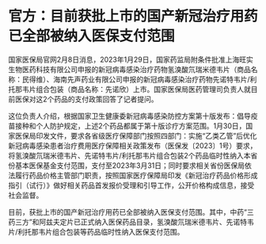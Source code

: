 # 官方：目前获批上市的国产新冠治疗用药已全部被纳入医保支付范围

国家医保局官网2月8日消息，2023年1月29日，国家药监局附条件批准上海旺实生物医药科技有限公司申报的新冠病毒感染治疗药物氢溴酸氘瑞米德韦片（商品名称：民得维）、海南先声药业有限公司申报的新冠病毒感染治疗药物先诺特韦片/利托那韦片组合包装（商品名称：先诺欣）上市。国家医保局医药管理司负责人就目前医保对这2个药品的支付政策回答了记者提问。

这位负责人介绍，根据国家卫生健康委新冠病毒感染防控方案第十版发布：倡导疫苗接种和个人防护规定，上述2个药品都属于第十版诊疗方案范围。1月30日，国家医保局印发文件，要求各省级医疗保障部门按照四部门：实施“乙类乙管”后优化新冠病毒感染患者治疗费用医疗保障相关政策发布（医保发〔2023〕1号）要求，将氢溴酸氘瑞米德韦片、先诺特韦片/利托那韦片组合包装2个药品临时性纳入本省份基本医保基金支付范围，支付至2023年3月31日；同时要求相关省份医保局依法履行药品价格主管部门职责，按照国家医疗保障局印发《新冠治疗药品价格形成指引（试行）》做好相关药品首发报价受理和引导工作，公开价格构成信息，接受社会监督。

目前，获批上市的国产新冠治疗用药已全部被纳入医保支付范围。其中，中药“三药三方”和阿兹夫定片已正式纳入医保药品目录，氢溴酸氘瑞米德韦片、先诺特韦片/利托那韦片组合包装等药品临时性纳入医保支付范围。

